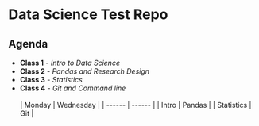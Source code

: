 # Data Science Test Repo

## Agenda

* **Class 1** - *Intro to Data Science*
* **Class 2** - *Pandas and Research Design*
* **Class 3** - *Statistics*
* **Class 4** - *Git and Command line* <br></br>
| Monday | Wednesday |
| ------ | ------ |
| Intro | Pandas |
| Statistics | Git |
